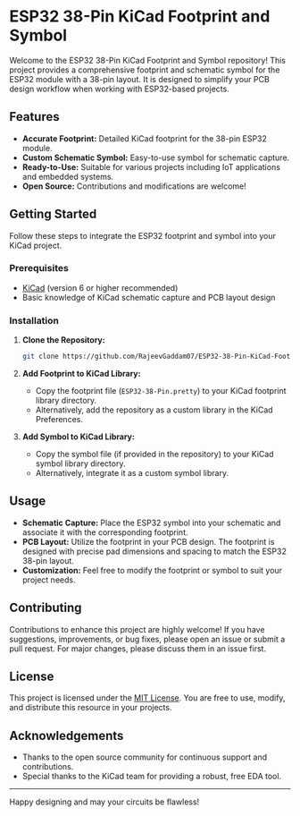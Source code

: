 # ESP32 38-Pin KiCad Footprint and Symbol

Welcome to the ESP32 38-Pin KiCad Footprint and Symbol repository! This project provides a comprehensive footprint and schematic symbol for the ESP32 module with a 38-pin layout. It is designed to simplify your PCB design workflow when working with ESP32-based projects.

## Features

- **Accurate Footprint:** Detailed KiCad footprint for the 38-pin ESP32 module.
- **Custom Schematic Symbol:** Easy-to-use symbol for schematic capture.
- **Ready-to-Use:** Suitable for various projects including IoT applications and embedded systems.
- **Open Source:** Contributions and modifications are welcome!

## Getting Started

Follow these steps to integrate the ESP32 footprint and symbol into your KiCad project.

### Prerequisites

- [KiCad](https://kicad.org/) (version 6 or higher recommended)
- Basic knowledge of KiCad schematic capture and PCB layout design

### Installation

1. **Clone the Repository:**

   ```bash
   git clone https://github.com/RajeevGaddam07/ESP32-38-Pin-KiCad-Footprint.git
   ```

2. **Add Footprint to KiCad Library:**

   - Copy the footprint file (`ESP32-38-Pin.pretty`) to your KiCad footprint library directory.
   - Alternatively, add the repository as a custom library in the KiCad Preferences.

3. **Add Symbol to KiCad Library:**

   - Copy the symbol file (if provided in the repository) to your KiCad symbol library directory.
   - Alternatively, integrate it as a custom symbol library.

## Usage

- **Schematic Capture:** Place the ESP32 symbol into your schematic and associate it with the corresponding footprint.
- **PCB Layout:** Utilize the footprint in your PCB design. The footprint is designed with precise pad dimensions and spacing to match the ESP32 38-pin layout.
- **Customization:** Feel free to modify the footprint or symbol to suit your project needs.

## Contributing

Contributions to enhance this project are highly welcome! If you have suggestions, improvements, or bug fixes, please open an issue or submit a pull request. For major changes, please discuss them in an issue first.

## License

This project is licensed under the [MIT License](LICENSE). You are free to use, modify, and distribute this resource in your projects.

## Acknowledgements

- Thanks to the open source community for continuous support and contributions.
- Special thanks to the KiCad team for providing a robust, free EDA tool.

---

Happy designing and may your circuits be flawless!
